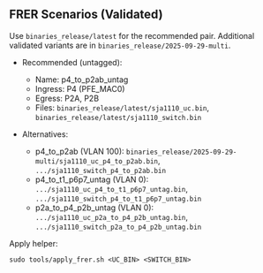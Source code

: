 ## FRER Scenarios (Validated)

Use `binaries_release/latest` for the recommended pair. Additional validated variants are in `binaries_release/2025-09-29-multi`.

- Recommended (untagged):
  - Name: p4_to_p2ab_untag
  - Ingress: P4 (PFE_MAC0)
  - Egress: P2A, P2B
  - Files: `binaries_release/latest/sja1110_uc.bin`, `binaries_release/latest/sja1110_switch.bin`

- Alternatives:
  - p4_to_p2ab (VLAN 100): `binaries_release/2025-09-29-multi/sja1110_uc_p4_to_p2ab.bin`, `.../sja1110_switch_p4_to_p2ab.bin`
  - p4_to_t1_p6p7_untag (VLAN 0): `.../sja1110_uc_p4_to_t1_p6p7_untag.bin`, `.../sja1110_switch_p4_to_t1_p6p7_untag.bin`
  - p2a_to_p4_p2b_untag (VLAN 0): `.../sja1110_uc_p2a_to_p4_p2b_untag.bin`, `.../sja1110_switch_p2a_to_p4_p2b_untag.bin`

Apply helper:
```
sudo tools/apply_frer.sh <UC_BIN> <SWITCH_BIN>
```
